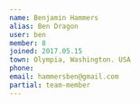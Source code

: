 ```yaml
---
name: Benjamin Hammers
alias: Ben Dragon
user: ben
member: 8
joined: 2017.05.15
town: Olympia, Washington. USA
phone:
email: hammersben@gmail.com
partial: team-member
---
```


